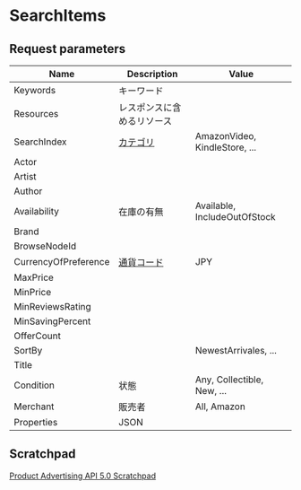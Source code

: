 # SearchItems

## Request parameters

|Name|Description|Value|
|---|---|---|
|Keywords|キーワード||
|Resources|レスポンスに含めるリソース|
|SearchIndex|[カテゴリ](https://webservices.amazon.com/paapi5/documentation/locale-reference/japan.html#search-index)|AmazonVideo, KindleStore, ...|
|Actor||
|Artist||
|Author||
|Availability|在庫の有無|Available, IncludeOutOfStock|
|Brand||
|BrowseNodeId||
|CurrencyOfPreference|[通貨コード](https://webservices.amazon.com/paapi5/documentation/locale-reference/japan.html#valid-currencies)|JPY|
|MaxPrice|||
|MinPrice|||
|MinReviewsRating|||
|MinSavingPercent|||
|OfferCount|||
|SortBy||NewestArrivales, ...|
|Title|||
|Condition|状態|Any, Collectible, New, ...|
|Merchant|販売者|All, Amazon|
|Properties|JSON||

## Scratchpad

[Product Advertising API 5.0 Scratchpad](https://webservices.amazon.co.jp/paapi5/scratchpad/index.html#{%22PartnerType%22:%22Associates%22,%22Marketplace%22:%22www.amazon.co.jp%22,%22Operation%22:%22SearchItems%22})
